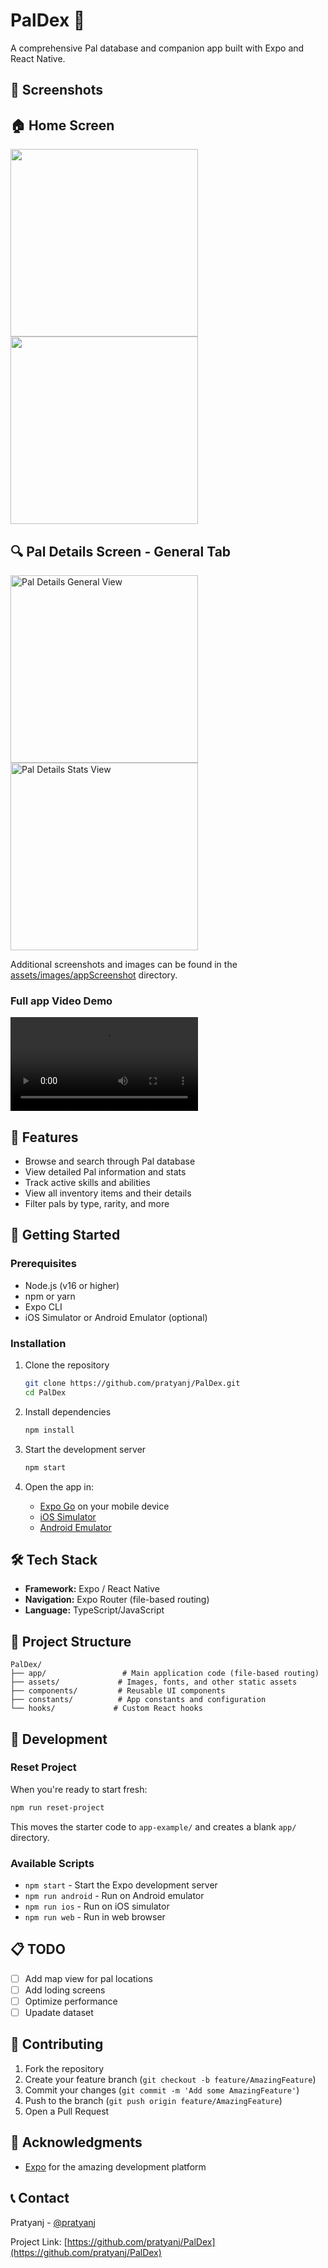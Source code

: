 # PalDex 🐾

A comprehensive Pal database and companion app built with Expo and React Native.
## 📸 Screenshots
## 🏠 Home Screen
<img src="./assets/images/appScreenshot/Screenshot_20250528-101724.jpg" width="300" />
<img src="./assets/images/appScreenshot/Screenshot_20250528-101733.jpg" width="300" />

## 🔍 Pal Details Screen - General Tab
<img src="./assets/images/appScreenshot/Screenshot_20250528-101754.jpg" width="300" alt="Pal Details General View" />
<br/>
<img src="./assets/images/appScreenshot/Screenshot_20250528-101806.jpg" width="300" alt="Pal Details Stats View" />

Additional screenshots and images can be found in the [assets/images/appScreenshot](https://github.com/pratyanj/PalDex/tree/master/assets/images/appScreenshot) directory.

### Full app Video Demo 
<video controls>
  <source src="https://github.com/pratyanj/PalDex/raw/master/assets/images/appScreenshot/demo.mp4" type="video/mp4" width="300">
</video>

## 📱 Features

- Browse and search through Pal database
- View detailed Pal information and stats
- Track active skills and abilities
- View all inventory items and their details
- Filter pals by type, rarity, and more


## 🚀 Getting Started

### Prerequisites

- Node.js (v16 or higher)
- npm or yarn
- Expo CLI
- iOS Simulator or Android Emulator (optional)

### Installation

1. Clone the repository
   ```bash
   git clone https://github.com/pratyanj/PalDex.git
   cd PalDex
   ```

2. Install dependencies
   ```bash
   npm install
   ```

3. Start the development server
   ```bash
   npm start 
   ```

4. Open the app in:
   - [Expo Go](https://expo.dev/go) on your mobile device
   - [iOS Simulator](https://docs.expo.dev/workflow/ios-simulator/)
   - [Android Emulator](https://docs.expo.dev/workflow/android-studio-emulator/)

## 🛠️ Tech Stack

- **Framework:** Expo / React Native
- **Navigation:** Expo Router (file-based routing)
- **Language:** TypeScript/JavaScript

## 📁 Project Structure

```
PalDex/
├── app/                 # Main application code (file-based routing)
├── assets/             # Images, fonts, and other static assets
├── components/         # Reusable UI components
├── constants/          # App constants and configuration
└── hooks/             # Custom React hooks
```

## 🔧 Development

### Reset Project
When you're ready to start fresh:
```bash
npm run reset-project
```

This moves the starter code to `app-example/` and creates a blank `app/` directory.

### Available Scripts

- `npm start` - Start the Expo development server
- `npm run android` - Run on Android emulator
- `npm run ios` - Run on iOS simulator
- `npm run web` - Run in web browser

## 📋 TODO

- [ ] Add map view for pal locations
- [ ] Add loding screens
- [ ] Optimize performance
- [ ] Upadate dataset

## 🤝 Contributing

1. Fork the repository
2. Create your feature branch (`git checkout -b feature/AmazingFeature`)
3. Commit your changes (`git commit -m 'Add some AmazingFeature'`)
4. Push to the branch (`git push origin feature/AmazingFeature`)
5. Open a Pull Request


## 🙏 Acknowledgments

- [Expo](https://expo.dev) for the amazing development platform

## 📞 Contact

Pratyanj - [@pratyanj](https://github.com/pratyanj)

Project Link: [https://github.com/pratyanj/PalDex](https://github.com/pratyanj/PalDex)